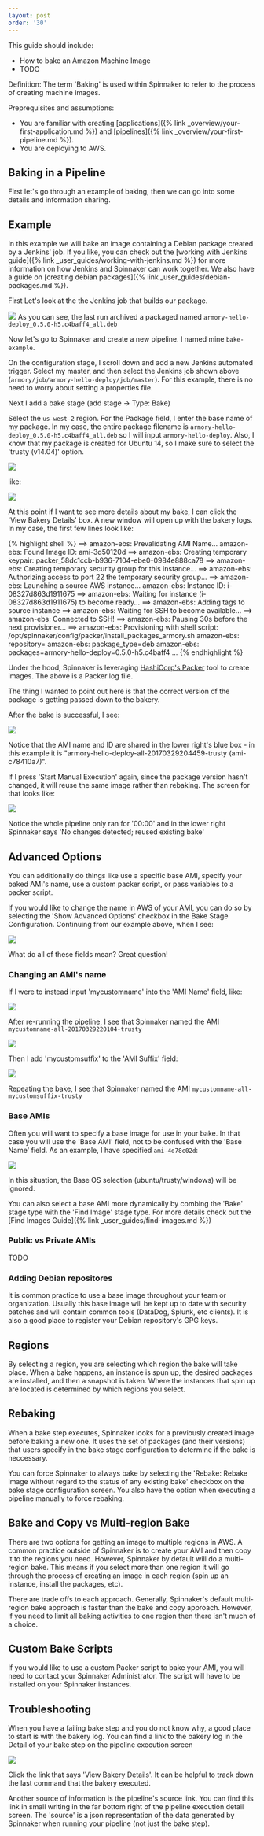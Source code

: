```yaml
---
layout: post
order: '30'
---
```


This guide should include:

- How to bake an Amazon Machine Image
- TODO

Definition: The term 'Baking' is used within Spinnaker to refer to the process of creating machine images.


Preprequisites and assumptions:

- You are familiar with creating [applications]({% link _overview/your-first-application.md %}) and [pipelines]({% link _overview/your-first-pipeline.md %}).
- You are deploying to AWS.


## Baking in a Pipeline

First let's go through an example of baking, then we can go into some details and information sharing.

## Example

In this example we will bake an image containing a Debian package created by a Jenkins' job. If you like, you can check out the [working with Jenkins guide]({% link _user_guides/working-with-jenkins.md %}) for more information on how Jenkins and Spinnaker can work together. We also have a guide on [creating debian packages]({% link _user_guides/debian-packages.md %}).


First Let's look at the the Jenkins job that builds our package. 

![](https://d1ax1i5f2y3x71.cloudfront.net/items/2c3e2Z0d1u1t1M1E1S3a/Image%202017-03-29%20at%2012.43.31%20PM.png)
As you can see, the last run archived a packaged named `armory-hello-deploy_0.5.0-h5.c4baff4_all.deb`


Now let's go to Spinnaker and create a new pipeline. I named mine `bake-example`.

On the configuration stage, I scroll down and add a new Jenkins automated trigger. Select my master, and then select the Jenkins job shown above (`armory/job/armory-hello-deploy/job/master`). For this example, there is no need to worry about setting a properties file.

Next I add a bake stage (add stage -> Type: Bake)

Select the `us-west-2` region. For the Package field, I enter the base name of my package. In my case, the entire package filename is `armory-hello-deploy_0.5.0-h5.c4baff4_all.deb` so I will input `armory-hello-deploy`. Also, I know that my package is created for Ubuntu 14, so I make sure to select the 'trusty (v14.04)' option. 

![](https://d1ax1i5f2y3x71.cloudfront.net/items/0F0N3R3Y1V0o2e0Z2X31/Image%202017-03-29%20at%201.35.13%20PM.png)

like:

![](https://d1ax1i5f2y3x71.cloudfront.net/items/2Z3g3D320P1P2A29423M/Image%202017-03-29%20at%201.45.09%20PM.png)

At this point if I want to see more details about my bake, I can click the 'View Bakery Details' box. A new window will open up with the bakery logs. In my case, the first few lines look like:

{% highlight shell %}
==> amazon-ebs: Prevalidating AMI Name...
    amazon-ebs: Found Image ID: ami-3d50120d
==> amazon-ebs: Creating temporary keypair: packer_58dc1ccb-b936-7104-ebe0-0984e888ca78
==> amazon-ebs: Creating temporary security group for this instance...
==> amazon-ebs: Authorizing access to port 22 the temporary security group...
==> amazon-ebs: Launching a source AWS instance...
    amazon-ebs: Instance ID: i-08327d863d1911675
==> amazon-ebs: Waiting for instance (i-08327d863d1911675) to become ready...
==> amazon-ebs: Adding tags to source instance
==> amazon-ebs: Waiting for SSH to become available...
==> amazon-ebs: Connected to SSH!
==> amazon-ebs: Pausing 30s before the next provisioner...
==> amazon-ebs: Provisioning with shell script: /opt/spinnaker/config/packer/install_packages_armory.sh
    amazon-ebs: repository=
    amazon-ebs: package_type=deb
    amazon-ebs: packages=armory-hello-deploy=0.5.0-h5.c4baff4
...
{% endhighlight %}

Under the hood, Spinnaker is leveraging [HashiCorp's Packer](https://www.packer.io/) tool to create images. The above is a Packer log file. 

The thing I wanted to point out here is that the correct version of the package is getting passed down to the bakery.


After the bake is successful, I see:

![](https://d1ax1i5f2y3x71.cloudfront.net/items/3N3U1K1t1P1V3P301L45/Image%202017-03-29%20at%201.49.44%20PM.png)


Notice that the AMI name and ID are shared in the lower right's blue box - in this example it is "armory-hello-deploy-all-20170329204459-trusty (ami-c78410a7)".


If I press 'Start Manual Execution' again, since the package version hasn't changed, it will reuse the same image rather than rebaking. The screen for that looks like:

![](https://d1ax1i5f2y3x71.cloudfront.net/items/0a2v2n3Z0v2D0t2W0b41/Image%202017-03-29%20at%201.55.52%20PM.png)

Notice the whole pipeline only ran for '00:00' and in the lower right Spinnaker says 'No changes detected; reused existing bake'

## Advanced Options

You can additionally do things like use a specific base AMI, specify your baked AMI's name, use a custom packer script, or pass variables to a packer script.

If you would like to change the name in AWS of your AMI, you can do so by selecting the 'Show Advanced Options' checkbox in the Bake Stage Configuration. Continuing from our example above, when I see:

![](https://d1ax1i5f2y3x71.cloudfront.net/items/2J1Z2Q3O162v2e140q1b/Image%202017-03-29%20at%202.29.08%20PM.png)

What do all of these fields mean? Great question!


### Changing an AMI's name

If I were to instead input 'mycustomname' into the 'AMI Name' field, like:

![](https://d1ax1i5f2y3x71.cloudfront.net/items/14173t0S0C353V1P2J0j/Image%202017-03-29%20at%202.55.24%20PM.png)

After re-running the pipeline, I see that Spinnaker named the AMI `mycustomname-all-20170329220104-trusty`

![](https://d1ax1i5f2y3x71.cloudfront.net/items/1v3H120C2q3K1Z2I2J2t/Image%202017-03-29%20at%203.05.57%20PM.png)

Then I add 'mycustomsuffix' to the 'AMI Suffix' field:

![](https://d1ax1i5f2y3x71.cloudfront.net/items/3g0r2g201f0t2E3c1m3Z/Image%202017-03-29%20at%203.14.07%20PM.png)

Repeating the bake, I see that Spinnaker named the AMI `mycustomname-all-mycustomsuffix-trusty`

### Base AMIs

Often you will want to specify a base image for use in your bake. In that case you will use the 'Base AMI' field, not to be confused with the 'Base Name' field. As an example, I have specified `ami-4d78c02d`:

![](https://d1ax1i5f2y3x71.cloudfront.net/items/1i3j2G0G3T1r311l1Y1A/Image%202017-03-29%20at%204.06.24%20PM.png)


In this situation, the Base OS selection (ubuntu/trusty/windows) will be ignored. 

You can also select a base AMI more dynamically by combing the 'Bake' stage type with the 'Find Image' stage type. For more details check out the [Find Images Guide]({% link _user_guides/find-images.md %})


### Public vs Private AMIs

TODO


### Adding Debian repositores

It is common practice to use a base image throughout your team or organization. Usually this base image will be kept up to date with security patches and will contain common tools (DataDog, Splunk, etc clients). It is also a good place to register your Debian repository's GPG keys. 


## Regions

By selecting a region, you are selecting which region the bake will take place. When a bake happens, an instance is spun up, the desired packages are installed, and then a snapshot is taken. Where the instances that spin up are located is determined by which regions you select. 

## Rebaking

When a bake step executes, Spinnaker looks for a previously created image before baking a new one. It uses the set of packages (and their versions) that users specify in the bake stage configuration to determine if the bake is neccessary.

You can force Spinnaker to always bake by selecting the 'Rebake: Rebake image without regard to the status of any existing bake' checkbox on the bake stage configuration screen. You also have the option when executing a pipeline manually to force rebaking. 


## Bake and Copy vs Multi-region Bake

There are two options for getting an image to multiple regions in AWS. A common practice outside of Spinnaker is to create your AMI and then copy it to the regions you need. However, Spinnaker by default will do a multi-region bake. This means if you select more than one region it will go through the process of creating an image in each region (spin up an instance, install the packages, etc).

There are trade offs to each approach. Generally, Spinnaker's default multi-region bake approach is faster than the bake and copy approach. However, if you need to limit all baking activities to one region then there isn't much of a choice.


## Custom Bake Scripts

If you would like to use a custom Packer script to bake your AMI, you will need to contact your Spinnaker Administrator. The script will have to be installed on your Spinnaker instances.


## Troubleshooting
When you have a failing bake step and you do not know why, a good place to start is with the bakery log. You can find a link to the bakery log in the Detail of your bake step on the pipeline execution screen 

![](https://d1ax1i5f2y3x71.cloudfront.net/items/2j1i1y2E0S2P022C1129/Image%202017-03-29%20at%201.59.18%20PM.png)

Click the link that says 'View Bakery Details'. It can be helpful to track down the last command that the bakery executed. 


Another source of information is the pipeline's source link. You can find this link in small writing in the far bottom right of the pipeline execution detail screen. The 'source' is a json representation of the data generated by Spinnaker when running your pipeline (not just the bake step).
